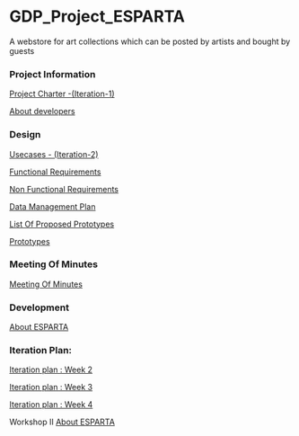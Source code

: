 # GDP_Project_ESPARTA
A webstore for art collections which can be posted by artists and bought by guests

### Project Information
[Project Charter -(Iteration-1)](https://github.com/AjayKumar1403/GDP_Project_ESPARTA/wiki/Project-Charter-(Iteration-1))

[About developers](https://github.com/AjayKumar1403/GDP_Project_ESPARTA/wiki/About-the-Developers)

### Design

[Usecases - (Iteration-2)](https://github.com/AjayKumar1403/GDP_Project_ESPARTA/wiki/Use-Cases-(Iteration-2))

[Functional Requirements](https://github.com/AjayKumar1403/GDP_Project_ESPARTA/wiki/Functional-Requirements-of-Esparta)

[Non Functional Requirements](https://github.com/AjayKumar1403/GDP_Project_ESPARTA/wiki/NON%E2%80%90FUNCTIONAL-REQUIREMENTS)

[Data Management Plan](https://github.com/AjayKumar1403/GDP_Project_ESPARTA/wiki/Data-Management-Plan)

[List Of Proposed Prototypes](https://github.com/AjayKumar1403/GDP_Project_ESPARTA/wiki/List-of-Proposed-Prototypes)

[ Prototypes](https://github.com/AjayKumar1403/GDP_Project_ESPARTA/wiki/Prototypes)

### Meeting Of Minutes
[Meeting Of Minutes](https://github.com/AjayKumar1403/GDP_Project_ESPARTA/wiki/Meeting-Of-Minutes)

### Development

[About ESPARTA ](https://github.com/AjayKumar1403/GDP_Project_ESPARTA/wiki/ESPARTA)

### Iteration Plan: 
[Iteration plan : Week 2](https://github.com/AjayKumar1403/GDP_Project_ESPARTA/wiki/Iteration-Plan:-Week-2)

[Iteration plan : Week 3](https://github.com/AjayKumar1403/GDP_Project_ESPARTA/wiki/Iteration-Plan:-Week-3)

[Iteration plan : Week 4](https://github.com/AjayKumar1403/GDP_Project_ESPARTA/wiki/Iteration-Plan:--Week-4)

Workshop II
[About ESPARTA ](https://github.com/AjayKumar1403/GDP_Project_ESPARTA/wiki/ESPARTA)
